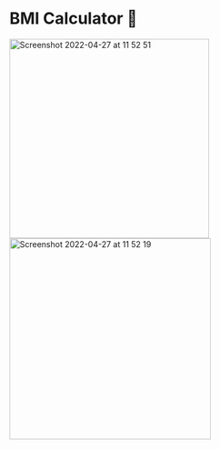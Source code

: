 

# BMI Calculator 💪


<img width="351" alt="Screenshot 2022-04-27 at 11 52 51" src="https://user-images.githubusercontent.com/76222513/165492486-58521cd1-6d31-44d9-9054-bb7bf10b900d.png">
<img width="354" alt="Screenshot 2022-04-27 at 11 52 19" src="https://user-images.githubusercontent.com/76222513/165492493-11426070-a30e-4ff4-a7d7-9351c771df47.png">
